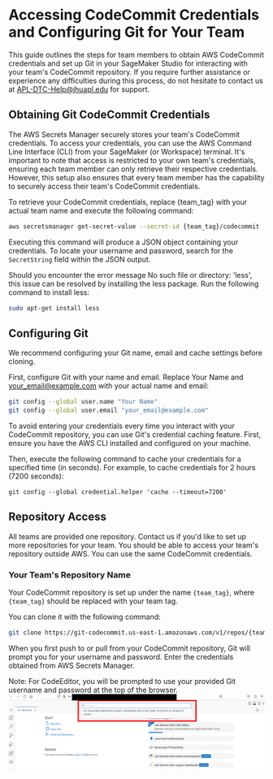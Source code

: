 # Accessing CodeCommit Credentials and Configuring Git for Your Team

This guide outlines the steps for team members to obtain AWS CodeCommit credentials and set up Git in your SageMaker Studio for interacting with your team's CodeCommit repository. If you require further assistance or experience any difficulties during this process, do not hesitate to contact us at APL-DTC-Help@jhuapl.edu for support.

## Obtaining Git CodeCommit Credentials

The AWS Secrets Manager securely stores your team's CodeCommit credentials. To access your credentials, you can use the AWS Command Line Interface (CLI) from your SageMaker (or Workspace) terminal. It's important to note that access is restricted to your own team's credentials, ensuring each team member can only retrieve their respective credentials. However, this setup also ensures that every team member has the capability to securely access their team's CodeCommit credentials.

To retrieve your CodeCommit credentials, replace {team_tag} with your actual team name and execute the following command:

```bash
aws secretsmanager get-secret-value --secret-id {team_tag}/codecommit
```

Executing this command will produce a JSON object containing your credentials. To locate your username and password, search for the `SecretString` field within the JSON output.

Should you encounter the error message No such file or directory: 'less', this issue can be resolved by installing the less package. Run the following command to install less:

```bash
sudo apt-get install less
```

## Configuring Git

We recommend configuring your Git name, email and cache settings before cloning. 

First, configure Git with your name and email. Replace Your Name and your_email@example.com with your actual name and email:

```bash
git config --global user.name "Your Name"
git config --global user.email "your_email@example.com"
```

To avoid entering your credentials every time you interact with your CodeCommit repository, you can use Git's credential caching feature. First, ensure you have the AWS CLI installed and configured on your machine.

Then, execute the following command to cache your credentials for a specified time (in seconds). For example, to cache credentials for 2 hours (7200 seconds):

```
git config --global credential.helper 'cache --timeout=7200'
```

## Repository Access

All teams are provided one repository. Contact us if you'd like to set up more repositories for your team. You should be able to access your team's repository outside AWS. You can use the same CodeCommit credentials.

### Your Team's Repository Name
Your CodeCommit repository is set up under the name `{team_tag}`, where `{team_tag}` should be replaced with your team tag.

You can clone it with the following command: 

```bash
git clone https://git-codecommit.us-east-1.amazonaws.com/v1/repos/{team_tag}
```

When you first push to or pull from your CodeCommit repository, Git will prompt you for your username and password. Enter the credentials obtained from AWS Secrets Manager.

Note: For CodeEditor, you will be prompted to use your provided Git username and password at the top of the browser.
<img src="images/codecommit-1.png">


